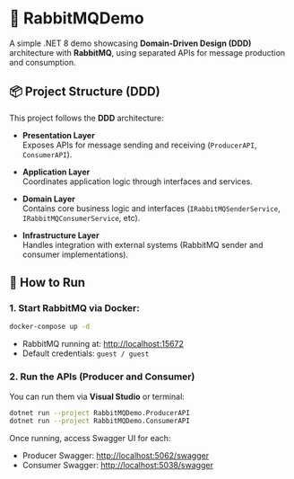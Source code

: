 # 🐇 RabbitMQDemo

A simple .NET 8 demo showcasing **Domain-Driven Design (DDD)** architecture with **RabbitMQ**, using separated APIs for message production and consumption.

## 📦 Project Structure (DDD)

This project follows the **DDD** architecture:

- **Presentation Layer**  
  Exposes APIs for message sending and receiving (`ProducerAPI`, `ConsumerAPI`).

- **Application Layer**  
  Coordinates application logic through interfaces and services.

- **Domain Layer**  
  Contains core business logic and interfaces (`IRabbitMQSenderService`, `IRabbitMQConsumerService`, etc).

- **Infrastructure Layer**  
  Handles integration with external systems (RabbitMQ sender and consumer implementations).

## 🚀 How to Run

### 1. Start RabbitMQ via Docker:

```bash
docker-compose up -d
```

- RabbitMQ running at: [http://localhost:15672](http://localhost:15672)  
- Default credentials: `guest / guest`

### 2. Run the APIs (Producer and Consumer)

You can run them via **Visual Studio** or terminal:

```bash
dotnet run --project RabbitMQDemo.ProducerAPI
dotnet run --project RabbitMQDemo.ConsumerAPI
```

Once running, access Swagger UI for each:

- Producer Swagger: [http://localhost:5062/swagger](http://localhost:5062/swagger)
- Consumer Swagger: [http://localhost:5038/swagger](http://localhost:5038/swagger)
